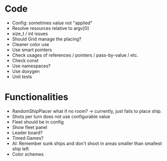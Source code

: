
# Code

- Config: sometimes value not "applied"
- Resolve resources relative to argv[0]
- size_t / int issues
- Should Grid manage the placing?
- Cleaner color use
- Use smart pointers
- Check usages of references / pointers / pass-by-value / etc.
- Check const
- Use namespaces?
- Use doxygen
- Unit tests

# Functionalities

- RandomShipPlacer  what if no room? -> currently, just fails to place ship.
- Shots per turn does not use configurable value
- Fleet should be in config
- Show fleet panel
- Leader board?
- Timed Games?
- AI: Remember sunk ships and don't shoot in areas smaller than smallest ship left
- Color schemes
